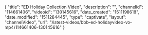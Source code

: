 {
    "title": "ED Holiday Collection Video",
    "description": "",
    "channelid": "114661406",
    "videoid": "130145616",
    "date_created": "1511198618",
    "date_modified": "1511284445",
    "type": "captivate",
    "layout": "channelVideo",
    "url": "\/latest-videos\/bbb-ed-holidayvideo-vo-mp4\/114661406-130145616"
}